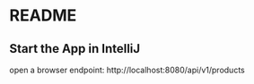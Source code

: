 
# README

## Start the App in IntelliJ
open a browser
endpoint:
http://localhost:8080/api/v1/products